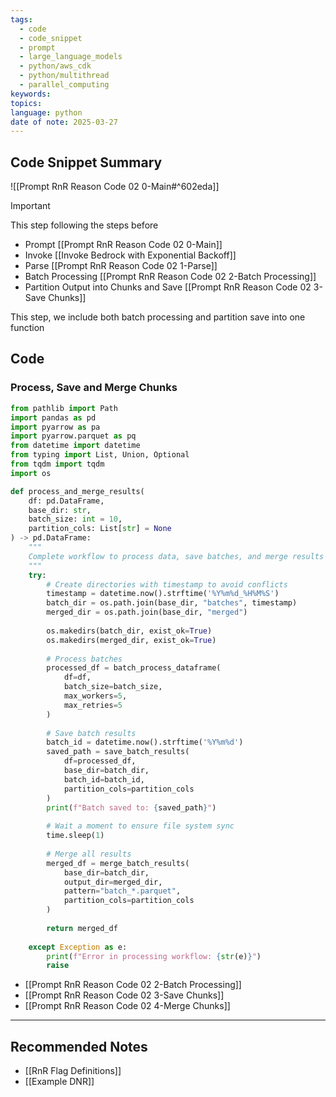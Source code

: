 ```yaml
---
tags:
  - code
  - code_snippet
  - prompt
  - large_language_models
  - python/aws_cdk
  - python/multithread
  - parallel_computing
keywords: 
topics: 
language: python
date of note: 2025-03-27
---
```


## Code Snippet Summary

![[Prompt RnR Reason Code 02 0-Main#^602eda]]

>[!important]
>This step following the steps before
>- Prompt [[Prompt RnR Reason Code 02 0-Main]]
>- Invoke [[Invoke Bedrock with Exponential Backoff]]
>- Parse [[Prompt RnR Reason Code 02 1-Parse]]
>- Batch Processing [[Prompt RnR Reason Code 02 2-Batch Processing]]
>- Partition Output into Chunks and Save [[Prompt RnR Reason Code 02 3-Save Chunks]]
>
>This step, we include both batch processing and partition save into one function

## Code

### Process, Save and Merge Chunks

```python
from pathlib import Path
import pandas as pd
import pyarrow as pa
import pyarrow.parquet as pq
from datetime import datetime
from typing import List, Union, Optional
from tqdm import tqdm
import os
```

```python
def process_and_merge_results(
    df: pd.DataFrame,
    base_dir: str,
    batch_size: int = 10,
    partition_cols: List[str] = None
) -> pd.DataFrame:
    """
    Complete workflow to process data, save batches, and merge results
    """
    try:
        # Create directories with timestamp to avoid conflicts
        timestamp = datetime.now().strftime('%Y%m%d_%H%M%S')
        batch_dir = os.path.join(base_dir, "batches", timestamp)
        merged_dir = os.path.join(base_dir, "merged")
        
        os.makedirs(batch_dir, exist_ok=True)
        os.makedirs(merged_dir, exist_ok=True)
        
        # Process batches
        processed_df = batch_process_dataframe(
            df=df,
            batch_size=batch_size,
            max_workers=5,
            max_retries=5
        )
        
        # Save batch results
        batch_id = datetime.now().strftime('%Y%m%d')
        saved_path = save_batch_results(
            df=processed_df,
            base_dir=batch_dir,
            batch_id=batch_id,
            partition_cols=partition_cols
        )
        print(f"Batch saved to: {saved_path}")
        
        # Wait a moment to ensure file system sync
        time.sleep(1)
        
        # Merge all results
        merged_df = merge_batch_results(
            base_dir=batch_dir,
            output_dir=merged_dir,
            pattern="batch_*.parquet",
            partition_cols=partition_cols
        )
        
        return merged_df
        
    except Exception as e:
        print(f"Error in processing workflow: {str(e)}")
        raise
```

- [[Prompt RnR Reason Code 02 2-Batch Processing]]
- [[Prompt RnR Reason Code 02 3-Save Chunks]]
- [[Prompt RnR Reason Code 02 4-Merge Chunks]]






-----------
##  Recommended Notes

- [[RnR Flag Definitions]]
- [[Example DNR]]